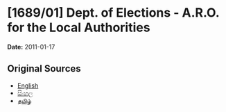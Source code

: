 # [1689/01] Dept. of Elections - A.R.O. for the Local Authorities

**Date:** 2011-01-17

## Original Sources

- [English](https://documents.gov.lk/view/extra-gazettes/2011/1/1689-01_E.pdf)
- [සිංහල](https://documents.gov.lk/view/extra-gazettes/2011/1/1689-01_S.pdf)
- [தமிழ்](https://documents.gov.lk/view/extra-gazettes/2011/1/1689-01_T.pdf)
